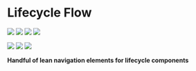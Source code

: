 # Lifecycle Flow

[![](https://img.shields.io/circleci/project/github/ashdavies/lifecycle-navigation.svg)](https://circleci.com/gh/ashdavies/lifecycle-navigation)
[![](https://img.shields.io/codacy/coverage/03ae86d9ce934421879bc407aa157732.svg)](https://app.codacy.com/project/ash.davies/lifecycle-navigation/dashboard)
[![](https://img.shields.io/maven-central/v/io.ashdavies.lifecycle/lifecycle.svg)](https://search.maven.org/artifact/io.ashdavies.lifecycle/lifecycle)
![](https://img.shields.io/github/license/ashdavies/lifecycle-navigation.svg)

[![](https://img.shields.io/codacy/grade/03ae86d9ce934421879bc407aa157732.svg)](https://app.codacy.com/project/ash.davies/lifecycle-navigation/dashboard)
[![](https://img.shields.io/github/last-commit/ashdavies/lifecycle-navigation.svg)](https://github.com/ashdavies/lifecycle-navigation/commits/master)
[![](https://img.shields.io/github/issues-pr/ashdavies/lifecycle-navigation.svg)](https://github.com/ashdavies/lifecycle-navigation/pulls)

**Handful of lean navigation elements for lifecycle components**
